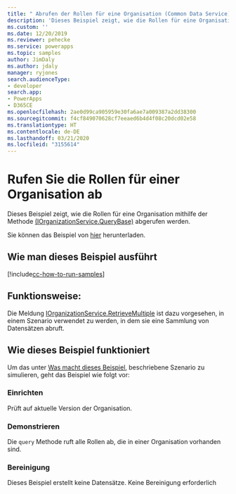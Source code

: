 ```yaml
---
title: " Abrufen der Rollen für eine Organisation (Common Data Service) | Microsoft Docs"
description: 'Dieses Beispiel zeigt, wie die Rollen für eine Organisation abgerufen werden '
ms.custom: ''
ms.date: 12/20/2019
ms.reviewer: pehecke
ms.service: powerapps
ms.topic: samples
author: JimDaly
ms.author: jdaly
manager: ryjones
search.audienceType:
- developer
search.app:
- PowerApps
- D365CE
ms.openlocfilehash: 2ae0d99ca905959e30fa6ae7a009387a2dd38300
ms.sourcegitcommit: f4cf849070628cf7eeaed6b4d4f08c20dcd02e58
ms.translationtype: HT
ms.contentlocale: de-DE
ms.lasthandoff: 03/21/2020
ms.locfileid: "3155614"
---
```

# <a name="retrieve-the-roles-for-an-organization"></a>Rufen Sie die Rollen für einer Organisation ab

Dieses Beispiel zeigt, wie die Rollen für eine Organisation mithilfe der Methode [(IOrganizationService.QueryBase)](https://docs.microsoft.com/dotnet/api/microsoft.xrm.sdk.iorganizationservice.retrievemultiple?view=dynamics-general-ce-9) abgerufen werden.

Sie können das Beispiel von [hier](https://github.com/microsoft/PowerApps-Samples/tree/master/cds/orgsvc/C%23/RetrieveRolesForOrganization) herunterladen.

## <a name="how-to-run-this-sample"></a>Wie man dieses Beispiel ausführt

[!include[cc-how-to-run-samples](../../includes/cc-how-to-run-samples.md)]

## <a name="what-this-sample-does"></a>Funktionsweise:

Die Meldung [IOrganizationService.RetrieveMultiple](https://docs.microsoft.com/dotnet/api/microsoft.xrm.sdk.iorganizationservice.retrievemultiple?view=dynamics-general-ce-9) ist dazu vorgesehen, in einem Szenario verwendet zu werden, in dem sie eine Sammlung von Datensätzen abruft.

## <a name="how-this-sample-works"></a>Wie dieses Beispiel funktioniert

Um das unter [Was macht dieses Beispiel](#what-this-sample-does), beschriebene Szenario zu simulieren, geht das Beispiel wie folgt vor:

### <a name="setup"></a>Einrichten

Prüft auf aktuelle Version der Organisation.

### <a name="demonstrate"></a>Demonstrieren

Die `query` Methode ruft alle Rollen ab, die in einer Organisation vorhanden sind.

### <a name="clean-up"></a>Bereinigung

Dieses Beispiel erstellt keine Datensätze. Keine Bereinigung erforderlich